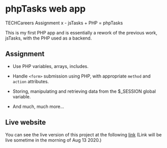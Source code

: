 # phpTasks web app
TECHCareers Assignment x - jsTasks + PHP = phpTasks

This is my first PHP app and is essentially a rework of the previous work, jsTasks, with the PHP used as a backend. 

## Assignment

* Use PHP variables, arrays, includes.

* Handle `<form>` submission using PHP, with appropriate `method` and `action` attributes.

* Storing, manipulating and retrieving data from the $_SESSION global variable.

* And much, much more...

## Live website

You can see the live version of this project at the following [link](https://altx.dev/phptasks)
(Link will be live sometime in the morning of Aug 13 2020.)


